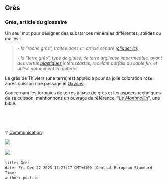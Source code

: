 ## Grès
### Grès, article du glossaire
 Un seul mot pour désigner des substances minérales différentes, solides ou molles :

> _\- la "roche grès", traitée dans un article séparé ([cliquer ici](gres.html)),_
> 
> _\- la "terre grès", type de glaise, de terre argileuse imperméable, ayant des vertus [plastiques](plastique.html) intéressantes, recelant parfois du sable fin, et utilisé notamment en poterie._

Le grès de Thiviers (une terre) est apprécié pour sa jolie coloration rose après cuisson (lire passage in [Oxydes](oxydes.html#gresdethiviers)).

Concernant les formules de terres à base de grès et les aspects techniques de sa cuisson, mentionnons un ouvrage de référence, "_[Le Montmollin](livres.html#montmollin)_", une bible.



 

 ![](images/transparent122x1.gif)

![](images/flechebas.gif) [Communication](http://www.artrealite.com/annonceurs.htm) 

[![](https://cbonvin.fr/sites/regie.artrealite.com/visuels/campagne1.png)](index-2.html#20131014)

![](https://cbonvin.fr/sites/regie.artrealite.com/visuels/campagne2.png)
```
title: Grès
date: Fri Dec 22 2023 11:27:17 GMT+0100 (Central European Standard Time)
author: postite
```
